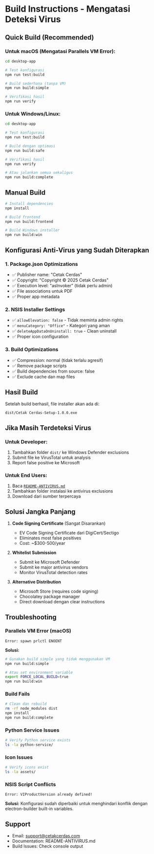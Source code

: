 # Build Instructions - Mengatasi Deteksi Virus

## Quick Build (Recommended)

### Untuk macOS (Mengatasi Parallels VM Error):

```bash
cd desktop-app

# Test konfigurasi
npm run test:build

# Build sederhana (tanpa VM)
npm run build:simple

# Verifikasi hasil
npm run verify
```

### Untuk Windows/Linux:

```bash
cd desktop-app

# Test konfigurasi
npm run test:build

# Build dengan optimasi
npm run build:safe

# Verifikasi hasil
npm run verify

# Atau jalankan semua sekaligus
npm run build:complete
```

## Manual Build

```bash
# Install dependencies
npm install

# Build frontend
npm run build:frontend

# Build Windows installer
npm run build:win
```

## Konfigurasi Anti-Virus yang Sudah Diterapkan

### 1. Package.json Optimizations
- ✅ Publisher name: "Cetak Cerdas"
- ✅ Copyright: "Copyright © 2025 Cetak Cerdas"
- ✅ Execution level: "asInvoker" (tidak perlu admin)
- ✅ File associations untuk PDF
- ✅ Proper app metadata

### 2. NSIS Installer Settings
- ✅ `allowElevation: false` - Tidak meminta admin rights
- ✅ `menuCategory: "Office"` - Kategori yang aman
- ✅ `deleteAppDataOnUninstall: true` - Clean uninstall
- ✅ Proper icon configuration

### 3. Build Optimizations
- ✅ Compression: normal (tidak terlalu agresif)
- ✅ Remove package scripts
- ✅ Build dependencies from source: false
- ✅ Exclude cache dan map files

## Hasil Build

Setelah build berhasil, file installer akan ada di:
```
dist/Cetak Cerdas-Setup-1.0.0.exe
```

## Jika Masih Terdeteksi Virus

### Untuk Developer:
1. Tambahkan folder `dist/` ke Windows Defender exclusions
2. Submit file ke VirusTotal untuk analysis
3. Report false positive ke Microsoft

### Untuk End Users:
1. Baca [`README-ANTIVIRUS.md`](README-ANTIVIRUS.md)
2. Tambahkan folder instalasi ke antivirus exclusions
3. Download dari sumber terpercaya

## Solusi Jangka Panjang

1. **Code Signing Certificate** (Sangat Disarankan)
   - EV Code Signing Certificate dari DigiCert/Sectigo
   - Eliminates most false positives
   - Cost: ~$300-500/year

2. **Whitelist Submission**
   - Submit ke Microsoft Defender
   - Submit ke major antivirus vendors
   - Monitor VirusTotal detection rates

3. **Alternative Distribution**
   - Microsoft Store (requires code signing)
   - Chocolatey package manager
   - Direct download dengan clear instructions

## Troubleshooting

### Parallels VM Error (macOS)
```
Error: spawn prlctl ENOENT
```

**Solusi:**
```bash
# Gunakan build simple yang tidak menggunakan VM
npm run build:simple

# Atau set environment variable
export FORCE_LOCAL_BUILD=true
npm run build:win
```

### Build Fails
```bash
# Clean dan rebuild
rm -rf node_modules dist
npm install
npm run build:complete
```

### Python Service Issues
```bash
# Verify Python service exists
ls -la python-service/
```

### Icon Issues
```bash
# Verify icons exist
ls -la assets/
```

### NSIS Script Conflicts
```
Error: VIProductVersion already defined!
```

**Solusi:** Konfigurasi sudah diperbaiki untuk menghindari konflik dengan electron-builder built-in variables.

## Support

- Email: support@cetakcerdas.com
- Documentation: README-ANTIVIRUS.md
- Build Issues: Check console output